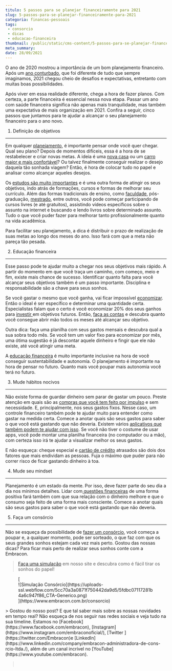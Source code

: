 ```yaml
---
titulo: 5 passos para se planejar financeiramente para 2021
slug: 5-passos-para-se-planejar-financeiramente-para-2021
categoria: financas-pessoais
tags:
 - consorcio
 - dicas
 - educacao-financeira
thumbnail: /public/static/cms-content/5-passos-para-se-planejar-financeiramente-para-2021.jpg
meta_summary: 
date: 28/09/2021
---
```

O ano de 2020 mostrou a importância de um bom planejamento financeiro. Após um [ano conturbado](https://www.embracon.com.br/blog/habitos-de-consumo-antes-durante-e-pos-pandemia), que foi diferente de tudo que sempre imaginamos, 2021 chegou cheio de desafios e expectativas, entretanto com muitas boas possibilidades.

Após viver em essa realidade diferente, chega a hora de fazer planos. Com certeza, a parte financeira é essencial nessa nova etapa. Passar um ano com saúde financeira significa não apenas mais tranquilidade, mas também uma expectativa de mais organização em 2021. Confira a seguir, cinco passos que juntamos para te ajudar a alcançar o seu planejamento financeiro para o ano novo.

 1. Definição de objetivos
--------------------------

Em qualquer [planejamento](https://www.embracon.com.br/blog/como-planejar-se-financeiramente-para-comecar-a-conquistar-seus-objetivos-em-2021), é importante pensar onde você quer chegar. Qual seu plano? Depois de momentos difíceis, essa é a hora de se restabelecer e criar novas metas. A ideia é uma [nova casa](https://www.embracon.com.br/blog/como-construir-a-casa-dos-sonhos-guia-completo) ou um [carro maior e mais confortável](https://www.embracon.com.br/blog/carro-ideal-para-familia)? Ou talvez finalmente conseguir realizar o desejo daquela tão sonhada viagem? Então, é hora de colocar tudo no papel e analisar como alcançar aqueles desejos.

Os [estudos são muito importantes](https://www.embracon.com.br/blog/guia-completo-sobre-o-consorcio-de-educacao) e é uma outra forma de atingir os seus objetivos, indo atrás de formações, cursos e formas de melhorar seu currículo. Além das formas tradicionais de ensino, como [faculdade](https://www.embracon.com.br/blog/consorcio-embracon-para-pagar-faculdade), pós-graduação, [mestrado](https://www.embracon.com.br/blog/entenda-a-diferenca-entre-mestrado-e-doutorado), entre outros, você pode começar participando de cursos livres (e até gratuitos), assistindo vídeos específicos sobre o assunto na internet e buscando e lendo livros sobre determinado assunto. Tudo o que você puder fazer para melhorar tanto profissionalmente quanto na vida acadêmica.

Para facilitar seu planejamento, a dica é distribuir o prazo de realização de suas metas ao longo dos meses do ano. Isso fará com que a meta não pareça tão pesada.

 2. Educação financeira
-----------------------

Esse passo pode te ajudar muito a chegar nos seus objetivos mais rápido. A partir do momento em que você traça um caminho, com começo, meio e fim, existe mais chance de sucesso. Identificar quanto falta para você alcançar seus objetivos também é um passo importante. Disciplina e responsabilidade são a chave para seus sonhos.

Se você gastar o mesmo que você ganha, vai ficar impossível [economizar](https://www.embracon.com.br/blog/como-economizar-nas-contas-de-casa-em-tempos-de-crise-economica). Então o ideal é ser específico e determinar uma quantidade certa. Especialistas falam que o certo é você economizar 20% dos seus ganhos para [investir ](https://www.embracon.com.br/blog/como-investir-em-curto-medio-e-longo-prazo)em objetivos futuros. Então, [faça as contas](https://www.embracon.com.br/blog/como-fazer-um-orcamento-familiar-sem-erro) e descubra quanto você consegue abrir mão todos os meses até alcançar seu objetivo.

Outra dica: faça uma planilha com seus gastos mensais e descubra qual a sua sobra todo mês. Se você tem um valor fixo para economizar por mês, uma ótima sugestão é já descontar aquele dinheiro e fingir que ele não existe, até você atingir uma meta.

A [educação financeira](https://www.embracon.com.br/blog/entenda-a-importancia-da-educacao-financeira-na-sua-vida) é muito importante inclusive na hora de você conseguir sustentabilidade e autonomia. O planejamento é importante na hora de pensar no futuro. Quanto mais você poupar mais autonomia você terá no futuro.

 3. Mude hábitos nocivos 
-------------------------

Não existe forma de guardar dinheiro sem parar de gastar um pouco. Preste atenção em quais são as [compras que você tem feito por impulso](https://www.embracon.com.br/blog/10-importantes-dicas-para-economizar-nas-compras-de-casa) e sem necessidade. E, principalmente, nos seus gastos fixos. Nesse caso, um controle financeiro também pode te ajudar muito para entender como gastar na medida certa. Comece a anotar quais são seus gastos para saber o que você está gastando que não deveria. Existem vários [aplicativos que também podem te ajudar com isso](https://www.embracon.com.br/blog/4-aplicativos-de-financas-para-te-ajudar-a-economizar-mais-dinheiro). Se você não tiver o costume de usar apps, você pode montar uma planilha financeira (no computador ou a mão), com certeza isso irá te ajudar a visualizar melhor os seus gastos.

E não esqueça: cheque especial e [cartão de crédito](https://www.embracon.com.br/blog/divida-de-cartao-de-credito-como-sair-dela-e-nao-entrar-mais) atrasados são dois dos fatores que mais endividam as pessoas. Fuja o máximo que puder para não correr risco de ficar gastando dinheiro à toa.

 4. Mude seu mindset
--------------------

Planejamento é um estado da mente. Por isso, deve fazer parte do seu dia a dia nos mínimos detalhes. Lidar com[ questões financeiras](https://www.embracon.com.br/blog/guardar-poupar-ou-investir-qual-a-diferenca-entre-os-termos) de uma forma positiva fará também com que sua relação com o dinheiro melhore e que o consumo seja feito de uma forma mais consciente. Comece a anotar quais são seus gastos para saber o que você está gastando que não deveria.

 5. Faça um consórcio
---------------------

Não se esqueça da possibilidade de [fazer um consórcio](https://www.embracon.com.br/blog/investimento-na-crise-o-consorcio-sempre-e-um-bom-negocio), você começa a poupar e, a qualquer momento, pode ser sorteado, o que faz com que os seus grandes sonhos estejam cada vez mais perto. Gostou das nossas dicas? Para ficar mais perto de realizar seus sonhos conte com a Embracon.

> [Faça uma simulação](https://www.embracon.com.br/consorcio) em nosso site e descubra como é fácil tirar os sonhos do papel!

<figure class="w-richtext-figure-type-image w-richtext-align-center">[<div>![Simulação Consórcio](https://uploads-ssl.webflow.com/5cc70a3a0871f750442da9d5/5fdbc07117281b4a6c947f86_CTA-Generico.png)</div>](https://www.embracon.com.br/consorcio)</figure>> Gostou do nosso post? E que tal saber mais sobre as nossas novidades em tempo real? Não esqueça de nos seguir nas redes sociais e veja tudo na sua timeline. Estamos no [Facebook](https://www.facebook.com/embracon), [Instagram](https://www.instagram.com/embraconoficial/), [Twitter ](https://twitter.com/Embracon)e [LinkedIn](https://www.linkedin.com/company/embracon-administradora-de-cons-rcio-ltda./), além de um canal incrível no [YouTube](https://www.youtube.com/embracon).

> ‍
